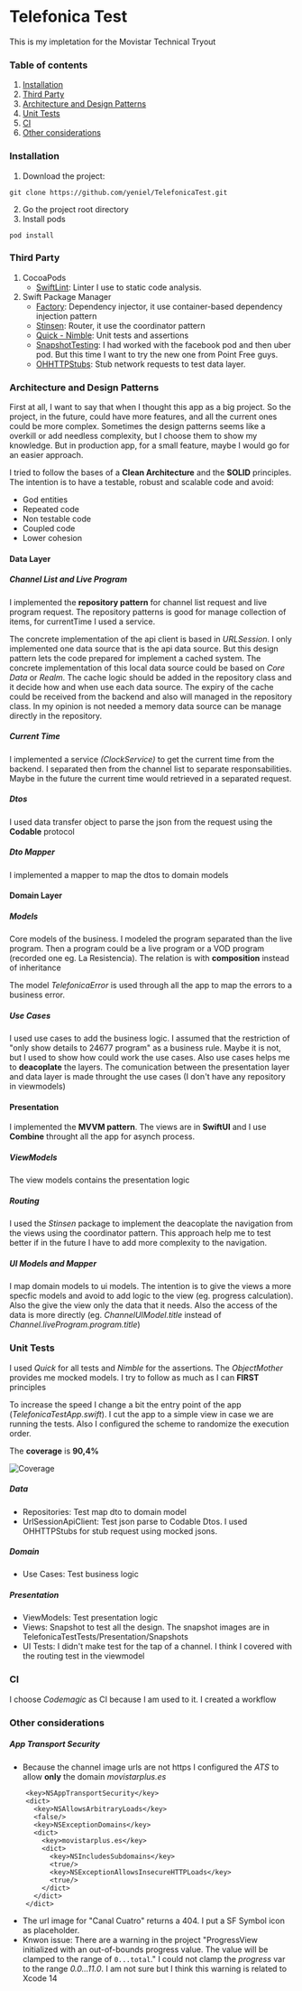 # Telefonica Test

This is my impletation for the Movistar Technical Tryout

### Table of contents

1. [Installation](#install)
2. [Third Party](#thirdparty)
3. [Architecture and Design Patterns](#architecture)
4. [Unit Tests](#unittests)
5. [CI](#ci)
6. [Other considerations](#otherconsiderations)


### Installation

1. Download the project:
```
git clone https://github.com/yeniel/TelefonicaTest.git
```
2. Go the project root directory
3. Install pods
```
pod install
```

### Third Party

1. CocoaPods
	- [SwiftLint](https://github.com/realm/SwiftLint): Linter I use to static code analysis. 
2. Swift Package Manager
	- [Factory](https://github.com/hmlongco/Factory): Dependency injector, it use container-based dependency injection pattern
	- [Stinsen](https://github.com/rundfunk47/stinsen): Router, it use the coordinator pattern
	- [Quick - Nimble](https://github.com/Quick/Quick): Unit tests and assertions
	- [SnapshotTesting](https://github.com/pointfreeco/swift-snapshot-testing): I had worked with the facebook pod and then uber pod. But this time I want to try the new one from Point Free guys.
	- [OHHTTPStubs](https://github.com/AliSoftware/OHHTTPStubs): Stub network requests to test data layer.

### Architecture and Design Patterns

First at all, I want to say that when I thought this app as a big project. So the project, in the future, could have more features, and all the current ones could be more complex.
Sometimes the design patterns seems like a overkill or add needless complexity, but I choose them to show my knowledge. But in production app, for a small feature, maybe I would go for an easier approach.

I tried to follow the bases of a **Clean Architecture** and the **SOLID** principles. The intention is to have a testable, robust and scalable code and avoid:
- God entities
- Repeated code
- Non testable code
- Coupled code
- Lower cohesion

#### Data Layer

##### Channel List and Live Program
I implemented the **repository pattern** for channel list request and live program request. The repository patterns is good for manage collection of items, for currentTime I used a service.

The concrete implementation of the api client is based in *URLSession*.
I only implemented one data source that is the api data source. But this design pattern lets the code prepared for implement a cached system. The concrete implementation of this local data source could be based on *Core Data* or *Realm*.
The cache logic should be added in the repository class and it decide how and when use each data source. 
The expiry of the cache could be received from the backend and also will managed in the repository class.
In my opinion is not needed a memory data source can be manage directly in the repository.

##### Current Time
I implemented a service *(ClockService)* to get the current time from the backend. I separated then from the channel list to separate responsabilities. Maybe in the future the current time would retrieved in a separated request.

##### Dtos
I used data transfer object to parse the json from the request using the **Codable** protocol

##### Dto Mapper
I implemented a mapper to map the dtos to domain models

#### Domain Layer
##### Models
Core models of the business.
I modeled the program separated than the live program. Then a program could be a live program or a VOD program (recorded one eg. La Resistencia).
The relation is with **composition** instead of inheritance

The model *TelefonicaError* is used through all the app to map the errors to a business error.

##### Use Cases
I used use cases to add the business logic. I assumed that the restriction of "only show details to 24677 program" as a business rule. Maybe it is not, but I used to show how could work the use cases.
Also use cases helps me to **deacoplate** the layers. The comunication between the presentation layer and data layer is made throught the use cases (I don't have any repository in viewmodels)

#### Presentation
I implemented the **MVVM pattern**. The views are in **SwiftUI** and I use **Combine** throught all the app for asynch process.

##### ViewModels
The view models contains the presentation logic

##### Routing
I used the *Stinsen* package to implement the deacoplate the navigation from the views using the coordinator pattern. This approach help me to test better if in the future I have to add more complexity to the navigation.

##### UI Models and Mapper
I map domain models to ui models. The intention is to give the views a more specfic models and avoid to add logic to the view (eg. progress calculation). Also the give the view only the data that it needs. Also the access of the data is more directly (eg. *ChannelUIModel.title* instead of *Channel.liveProgram.program.title*)

### Unit Tests

I used *Quick* for all tests and *Nimble* for the assertions. The *ObjectMother* provides me mocked models. I try to follow as much as I can **FIRST** principles

To increase the speed I change a bit the entry point of the app (*TelefonicaTestApp.swift*).
I cut the app to a simple view in case we are running the tests.
Also I configured the scheme to randomize the execution order.

The **coverage** is **90,4%**

![Coverage](ReadmeAssets/coverage_telefonica_test.png)

##### Data
- Repositories: Test map dto to domain model
- UrlSessionApiClient: Test json parse to Codable Dtos. I used OHHTTPStubs for stub request using mocked jsons.

##### Domain
- Use Cases: Test business logic

##### Presentation
- ViewModels: Test presentation logic
- Views: Snapshot to test all the design. The snapshot images are in TelefonicaTestTests/Presentation/Snapshots
- UI Tests: I didn't make test for the tap of a channel. I think I covered with the routing test in the viewmodel

### CI
I choose *Codemagic* as CI because I am used to it. I created a workflow 

### Other considerations
##### App Transport Security
- Because the channel image urls are not https I configured the *ATS* to allow **only** the domain *movistarplus.es*
```
    <key>NSAppTransportSecurity</key>
    <dict>
      <key>NSAllowsArbitraryLoads</key>
      <false/>
      <key>NSExceptionDomains</key>
      <dict>
        <key>movistarplus.es</key>
        <dict>
          <key>NSIncludesSubdomains</key>
          <true/>
          <key>NSExceptionAllowsInsecureHTTPLoads</key>
          <true/>
        </dict>
      </dict>
    </dict>
```
- The url image for "Canal Cuatro" returns a 404. I put a SF Symbol icon as placeholder.
- Knwon issue: There are a warning in the project "ProgressView initialized with an out-of-bounds progress value. The value will be clamped to the range of `0...total`." I could not clamp the *progress* var to the range *0.0...11.0*. I am not sure but I think this warning is related to Xcode 14

